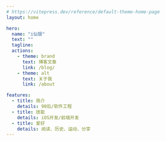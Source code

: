 ```yaml
---
# https://vitepress.dev/reference/default-theme-home-page
layout: home

hero:
  name: "i仙银"
  text: ""
  tagline: 
  actions:
    - theme: brand
      text: 博客文章
      link: /blog/
    - theme: alt
      text: 关于我
      link: /about

features:
  - title: 简介
    details: 90后/软件工程
  - title: 技能
    details: iOS开发/前端开发
  - title: 爱好
    details: 阅读、历史、运动、分享
---
```


